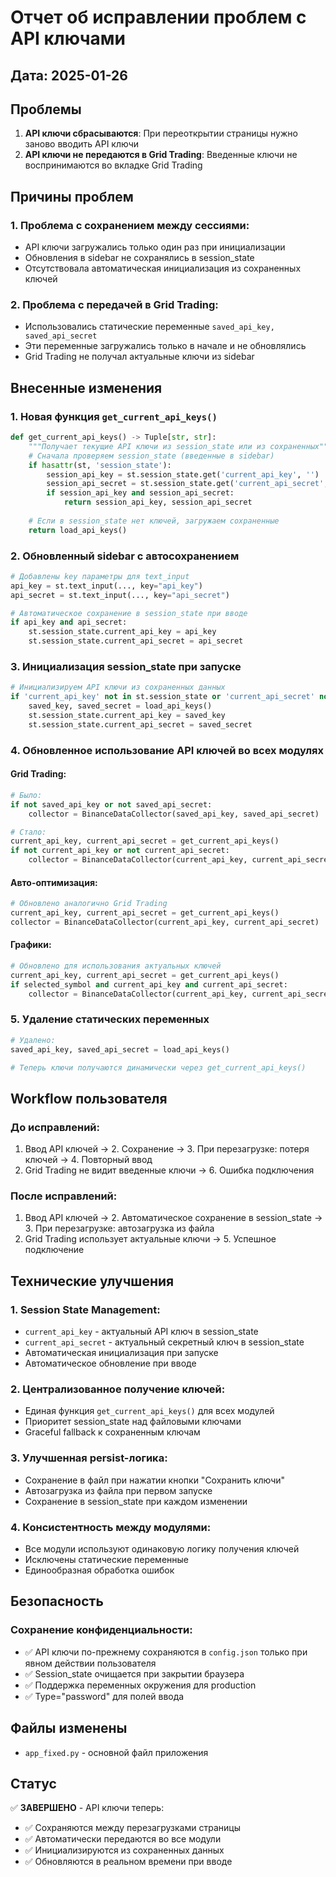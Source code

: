 # Отчет об исправлении проблем с API ключами

## Дата: 2025-01-26
## Проблемы
1. **API ключи сбрасываются**: При переоткрытии страницы нужно заново вводить API ключи
2. **API ключи не передаются в Grid Trading**: Введенные ключи не воспринимаются во вкладке Grid Trading

## Причины проблем

### 1. Проблема с сохранением между сессиями:
- API ключи загружались только один раз при инициализации
- Обновления в sidebar не сохранялись в session_state
- Отсутствовала автоматическая инициализация из сохраненных ключей

### 2. Проблема с передачей в Grid Trading:
- Использовались статические переменные `saved_api_key, saved_api_secret`
- Эти переменные загружались только в начале и не обновлялись
- Grid Trading не получал актуальные ключи из sidebar

## Внесенные изменения

### 1. Новая функция `get_current_api_keys()`
```python
def get_current_api_keys() -> Tuple[str, str]:
    """Получает текущие API ключи из session_state или из сохраненных"""
    # Сначала проверяем session_state (введенные в sidebar)
    if hasattr(st, 'session_state'):
        session_api_key = st.session_state.get('current_api_key', '')
        session_api_secret = st.session_state.get('current_api_secret', '')
        if session_api_key and session_api_secret:
            return session_api_key, session_api_secret
    
    # Если в session_state нет ключей, загружаем сохраненные
    return load_api_keys()
```

### 2. Обновленный sidebar с автосохранением
```python
# Добавлены key параметры для text_input
api_key = st.text_input(..., key="api_key")
api_secret = st.text_input(..., key="api_secret")

# Автоматическое сохранение в session_state при вводе
if api_key and api_secret:
    st.session_state.current_api_key = api_key
    st.session_state.current_api_secret = api_secret
```

### 3. Инициализация session_state при запуске
```python
# Инициализируем API ключи из сохраненных данных
if 'current_api_key' not in st.session_state or 'current_api_secret' not in st.session_state:
    saved_key, saved_secret = load_api_keys()
    st.session_state.current_api_key = saved_key
    st.session_state.current_api_secret = saved_secret
```

### 4. Обновленное использование API ключей во всех модулях

#### Grid Trading:
```python
# Было:
if not saved_api_key or not saved_api_secret:
    collector = BinanceDataCollector(saved_api_key, saved_api_secret)

# Стало:
current_api_key, current_api_secret = get_current_api_keys()
if not current_api_key or not current_api_secret:
    collector = BinanceDataCollector(current_api_key, current_api_secret)
```

#### Авто-оптимизация:
```python
# Обновлено аналогично Grid Trading
current_api_key, current_api_secret = get_current_api_keys()
collector = BinanceDataCollector(current_api_key, current_api_secret)
```

#### Графики:
```python
# Обновлено для использования актуальных ключей
current_api_key, current_api_secret = get_current_api_keys()
if selected_symbol and current_api_key and current_api_secret:
    collector = BinanceDataCollector(current_api_key, current_api_secret)
```

### 5. Удаление статических переменных
```python
# Удалено:
saved_api_key, saved_api_secret = load_api_keys()

# Теперь ключи получаются динамически через get_current_api_keys()
```

## Workflow пользователя

### До исправлений:
1. Ввод API ключей → 2. Сохранение → 3. При перезагрузке: потеря ключей → 4. Повторный ввод
5. Grid Trading не видит введенные ключи → 6. Ошибка подключения

### После исправлений:
1. Ввод API ключей → 2. Автоматическое сохранение в session_state → 3. При перезагрузке: автозагрузка из файла
4. Grid Trading использует актуальные ключи → 5. Успешное подключение

## Технические улучшения

### 1. Session State Management:
- `current_api_key` - актуальный API ключ в session_state
- `current_api_secret` - актуальный секретный ключ в session_state
- Автоматическая инициализация при запуске
- Автоматическое обновление при вводе

### 2. Централизованное получение ключей:
- Единая функция `get_current_api_keys()` для всех модулей
- Приоритет session_state над файловыми ключами
- Graceful fallback к сохраненным ключам

### 3. Улучшенная persist-логика:
- Сохранение в файл при нажатии кнопки "Сохранить ключи"
- Автозагрузка из файла при первом запуске
- Сохранение в session_state при каждом изменении

### 4. Консистентность между модулями:
- Все модули используют одинаковую логику получения ключей
- Исключены статические переменные
- Единообразная обработка ошибок

## Безопасность

### Сохранение конфиденциальности:
- ✅ API ключи по-прежнему сохраняются в `config.json` только при явном действии пользователя
- ✅ Session_state очищается при закрытии браузера
- ✅ Поддержка переменных окружения для production
- ✅ Type="password" для полей ввода

## Файлы изменены
- `app_fixed.py` - основной файл приложения

## Статус
✅ **ЗАВЕРШЕНО** - API ключи теперь:
- ✅ Сохраняются между перезагрузками страницы
- ✅ Автоматически передаются во все модули
- ✅ Инициализируются из сохраненных данных
- ✅ Обновляются в реальном времени при вводе
